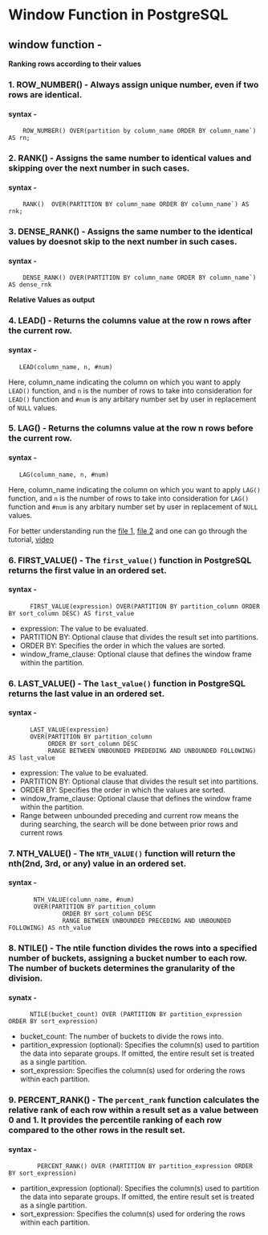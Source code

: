 # Window Function in PostgreSQL

## window function - 

**Ranking rows according to their values**

### 1. ROW_NUMBER() - Always assign unique number, even if two rows are identical.

#### syntax - 

        ROW_NUMBER() OVER(partition by column_name ORDER BY column_name`) AS rn;

### 2. RANK() -  Assigns the same number to identical values and skipping over the next number in such cases. 

#### syntax - 

        RANK()  OVER(PARTITION BY column_name ORDER BY column_name`) AS rnk;


### 3. DENSE_RANK() - Assigns the same number to the identical values by doesnot skip to the next number in such cases. 

#### syntax - 

        DENSE_RANK() OVER(PARTITION BY column_name ORDER BY column_name`) AS dense_rnk


**Relative Values as output**

### 4. LEAD() - Returns the columns value at the row n rows after the current row.

#### syntax - 

       LEAD(column_name, n, #num) 
Here, column_name indicating the column on which you want to apply `LEAD()` function, and `n` is the number of rows to take into consideration for `LEAD()` function and `#num` is any arbitary number set by user in replacement of `NULL` values.



### 5. LAG() - Returns the columns value at the row n rows before the current row.

#### syntax - 

       LAG(column_name, n, #num) 
Here, column_name indicating the column on which you want to apply `LAG()` function, and `n` is the number of rows to take into consideration for `LAG()` function and `#num` is any arbitary number set by user in replacement of `NULL` values.


For better understanding run the [file 1](https://github.com/SaibalPatraDS/PostgreSQL/blob/main/Window%20Functions/create_table_employee.sql), [file 2](https://github.com/SaibalPatraDS/PostgreSQL/blob/main/Window%20Functions/window_function.sql) and one can go through the tutorial, [video](https://youtu.be/Ww71knvhQ-s)


### 6. FIRST_VALUE() - The `first_value()` function in PostgreSQL returns the first value in an ordered set.

#### syntax - 

          FIRST_VALUE(expression) OVER(PARTITION BY partition_column ORDER BY sort_column DESC) AS first_value

  * expression: The value to be evaluated.
  * PARTITION BY: Optional clause that divides the result set into partitions.
  * ORDER BY: Specifies the order in which the values are sorted.
  * window_frame_clause: Optional clause that defines the window frame within the partition.

### 6. LAST_VALUE() - The `last_value()` function in PostgreSQL returns the last value in an ordered set.

#### syntax - 

          LAST_VALUE(expression) 
          OVER(PARTITION BY partition_column 
               ORDER BY sort_column DESC
               RANGE BETWEEN UNBOUNDED PREDEDING AND UNBOUNDED FOLLOWING) AS last_value

  * expression: The value to be evaluated.
  * PARTITION BY: Optional clause that divides the result set into partitions.
  * ORDER BY: Specifies the order in which the values are sorted.
  * window_frame_clause: Optional clause that defines the window frame within the partition.
  * Range between unbounded preceding and current row means the during searching, 
    the search will be done between prior rows and current rows

### 7. NTH_VALUE() - The `NTH_VALUE()` function will return the nth(2nd, 3rd, or any) value in an ordered set. 

#### syntax - 

           NTH_VALUE(column_name, #num)
           OVER(PARTITION BY partition_column
                   ORDER BY sort_column DESC
                   RANGE BETWEEN UNBOUNDED PRECEDING AND UNBOUNDED FOLLOWING) AS nth_value


### 8. NTILE() - The ntile function divides the rows into a specified number of buckets, assigning a bucket number to each row. The number of buckets determines the granularity of the division.


#### synatx - 

          NTILE(bucket_count) OVER (PARTITION BY partition_expression ORDER BY sort_expression)

   * bucket_count: The number of buckets to divide the rows into.
   * partition_expression (optional): Specifies the column(s) used to partition the data into separate groups. If omitted, the entire result set is treated as a single partition.
   * sort_expression: Specifies the column(s) used for ordering the rows within each partition.


### 9. PERCENT_RANK() - The `percent_rank` function calculates the relative rank of each row within a result set as a value between 0 and 1. It provides the percentile ranking of each row compared to the other rows in the result set.

#### syntax - 

            PERCENT_RANK() OVER (PARTITION BY partition_expression ORDER BY sort_expression)

  * partition_expression (optional): Specifies the column(s) used to partition the data into separate groups. If omitted, the entire result set is treated as a single partition.
  * sort_expression: Specifies the column(s) used for ordering the rows within each partition.
